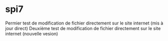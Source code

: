 # spi7
Permier test de modification de fichier directement sur le site internet (mis à jour direct)
Deuxième test de modification de fichier directement sur le site internet (nouvelle vesion)
